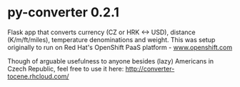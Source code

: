 py-converter 0.2.1
============

Flask app that converts currency (CZ or HRK <-> USD), distance (K/m/ft/miles), temperature denominations and weight.
This was setup originally to run on Red Hat's OpenShift PaaS platform - www.openshift.com

Though of arguable usefulness to anyone besides (lazy) Americans in Czech Republic, feel free to use it here: http://converter-tocene.rhcloud.com/
